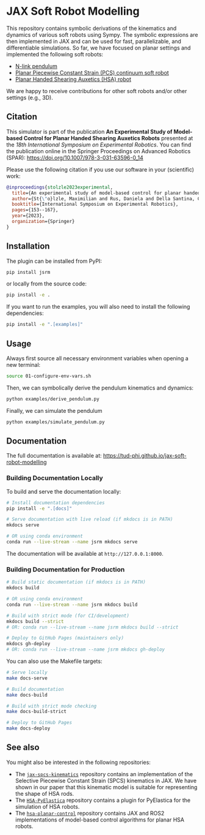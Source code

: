 # JAX Soft Robot Modelling

This repository contains symbolic derivations of the kinematics and dynamics of various soft robots using Sympy.
The symbolic expressions are then implemented in JAX and can be used for fast, parallelizable, and differentiable simulations.
So far, we have focused on planar settings and implemented the following soft robots:

- [N-link pendulum](examples/simulate_pendulum.py)
- [Planar Piecewise Constant Strain (PCS) continuum soft robot](examples/simulate_planar_pcs.py)
- [Planar Handed Shearing Auxetics (HSA) robot](examples/simulate_planar_hsa.py)

We are happy to receive contributions for other soft robots and/or other settings (e.g., 3D).

## Citation

This simulator is part of the publication **An Experimental Study of Model-based Control
for Planar Handed Shearing Auxetics Robots** presented at the _18th International Symposium on Experimental Robotics_. 
You can find the publication online in the Springer Proceedings on Advanced Robotics (SPAR): https://doi.org/10.1007/978-3-031-63596-0_14

Please use the following citation if you use our software in your (scientific) work:

```bibtex
@inproceedings{stolzle2023experimental,
  title={An experimental study of model-based control for planar handed shearing auxetics robots},
  author={St{\"o}lzle, Maximilian and Rus, Daniela and Della Santina, Cosimo},
  booktitle={International Symposium on Experimental Robotics},
  pages={153--167},
  year={2023},
  organization={Springer}
}
```

## Installation

The plugin can be installed from PyPI:

```bash
pip install jsrm
```

or locally from the source code:

```bash
pip install -e .
```

If you want to run the examples, you will also need to install the following dependencies:

```bash
pip install -e ".[examples]"
```

## Usage

Always first source all necessary environment variables when opening a new terminal:

```bash
source 01-configure-env-vars.sh
```

Then, we can symbolically derive the pendulum kinematics and dynamics:

```bash
python examples/derive_pendulum.py
```

Finally, we can simulate the pendulum
```bash
python examples/simulate_pendulum.py
```

## Documentation

The full documentation is available at: https://tud-phi.github.io/jax-soft-robot-modelling

### Building Documentation Locally

To build and serve the documentation locally:

```bash
# Install documentation dependencies
pip install -e ".[docs]"

# Serve documentation with live reload (if mkdocs is in PATH)
mkdocs serve

# OR using conda environment
conda run --live-stream --name jsrm mkdocs serve
```

The documentation will be available at `http://127.0.0.1:8000`.

### Building Documentation for Production

```bash
# Build static documentation (if mkdocs is in PATH)
mkdocs build

# OR using conda environment
conda run --live-stream --name jsrm mkdocs build

# Build with strict mode (for CI/development)
mkdocs build --strict
# OR: conda run --live-stream --name jsrm mkdocs build --strict

# Deploy to GitHub Pages (maintainers only)
mkdocs gh-deploy
# OR: conda run --live-stream --name jsrm mkdocs gh-deploy
```

You can also use the Makefile targets:

```bash
# Serve locally
make docs-serve

# Build documentation
make docs-build

# Build with strict mode checking
make docs-build-strict

# Deploy to GitHub Pages
make docs-deploy
```

## See also

You might also be interested in the following repositories:
 - The [`jax-spcs-kinematics`](https://github.com/tud-phi/jax-spcs-kinematics) repository contains an implementation
 of the Selective Piecewise Constant Strain (SPCS) kinematics in JAX. We have shown in our paper that this kinematic 
model is suitable for representing the shape of HSA rods.
 - The [`HSA-PyElastica`](https://github.com/tud-phi/HSA-PyElastica) repository contains a plugin for PyElastica
for the simulation of HSA robots.
 - The [`hsa-planar-control`](https://github.com/tud-phi/hsa-planar-control) repository contains JAX and ROS2 implementations
 of model-based control algorithms for planar HSA robots.
